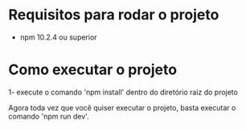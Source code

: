 # Requisitos para rodar o projeto

* npm 10.2.4 ou superior

# Como executar o projeto

1- execute o comando 'npm install' dentro do diretório raiz do projeto

Agora toda vez que você quiser executar o projeto, basta executar o comando 'npm run dev'.
